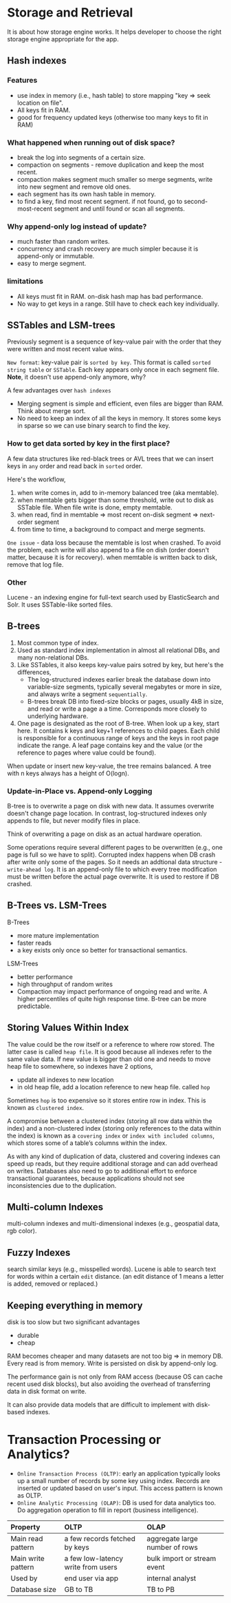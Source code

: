 # Storage and Retrieval

It is about how storage engine works. It helps developer to choose the right storage engine appropriate for the app.

## Hash indexes
### Features
* use index in memory (i.e., hash table) to store mapping "key => seek location on file". 
* All keys fit in RAM.
* good for frequency updated keys (otherwise too many keys to fit in RAM)

### What happened when running out of disk space?
* break the log into segments of a certain size.
* compaction on segments - remove duplication and keep the most recent.
* compaction makes segment much smaller so merge segments, write into new segment and remove old ones.
* each segment has its own hash table in memory.
* to find a key, find most recent segment. if not found, go to second-most-recent segment and until found or scan all segments.

### Why append-only log instead of update?
* much faster than random writes.
* concurrency and crash recovery are much simpler because it is append-only or immutable.
* easy to merge segment.

### limitations
* All keys must fit in RAM. on-disk hash map has bad performance.
* No way to get keys in a range. Still have to check each key individually.

## SSTables and LSM-trees
Previously segment is a sequence of key-value pair with the order that they were written and most recent value wins.

``New format``: key-value pair is ``sorted by key``. This format is called ``sorted string table`` or ``SSTable``. Each key appears only once in each segment file. **Note**, it doesn't use append-only anymore, why?

A few advantages over ``hash indexes``
* Merging segment is simple and efficient, even files are bigger than RAM. Think about merge sort.
* No need to keep an index of all the keys in memory. It stores some keys in sparse so we can use binary search to find the key.

### How to get data sorted by key in the first place?
A few data structures like red-black trees or AVL trees that we can insert keys in ``any`` order and read back in ``sorted`` order.

Here's the workflow,

1. when write comes in, add to in-memory balanced tree (aka memtable).
2. when memtable gets bigger than some threshold, write out to disk as SSTable file. When file write is done, empty memtable.
3. when read, find in memtable => most recent on-disk segment => next-order segment
4. from time to time, a background to compact and merge segments.

``One issue`` - data loss because the memtable is lost when crashed. To avoid the problem, each write will also append to a file on dish (order doesn't matter, because it is for recovery). when memtable is written back to disk, remove that log file.

### Other
Lucene - an indexing engine for full-text search used by ElasticSearch and Solr. It uses SSTable-like sorted files.

## B-trees
1. Most common type of index.
2. Used as standard index implementation in almost all relational DBs, and many non-relational DBs.
3. Like SSTables, it also keeps key-value pairs sotred by key, but here's the differences,
	* The log-structured indexes earlier break the database down into variable-size segments, typically several megabytes or more in size, and always write a segment ``sequentially``. 
	* B-trees break DB into fixed-size blocks or pages, usually 4kB in size, and read or write a page a a time. Corresponds more closely to underlying hardware.
4. One page is designated as the root of B-tree. When look up a key, start here. It contains k keys and key+1 references to child pages. Each child is responsible for a continuous range of keys and the keys in root page indicate the range. A leaf page contains key and the value (or the reference to pages where value could be found). 

When update or insert new key-value, the tree remains balanced. A tree with n keys always has a height of O(logn). 

### Update-in-Place vs. Append-only Logging
B-tree is to overwrite a page on disk with new data. It assumes overwrite doesn't change page location. In contrast, log-structured indexes only appends to file, but never modify files in place.

Think of overwriting a page on disk as an actual hardware operation. 

Some operations require several different pages to be overwritten (e.g., one page is full so we have to split). Corrupted index happens when DB crash after write only some of the pages. So it needs an addtional data structure - ``write-ahead log``. It is an append-only file to which every tree modification must be written before the actual page overwrite. It is used to restore if DB crashed.

## B-Trees vs. LSM-Trees
B-Trees
* more mature implementation
* faster reads
* a key exists only once so better for transactional semantics.

LSM-Trees
* better performance
* high throughput of random writes
* Compaction may impact performance of ongoing read and write. A higher percentiles of quite high response time. B-tree can be more predictable.

## Storing Values Within Index
The value could be the row itself or a reference to where row stored. The latter case is called ``heap file``. It is good because all indexes refer to the same value data. If new value is bigger than old one and needs to move heap file to somewhere, so indexes have 2 options,
* update all indexes to new location
* in old heap file, add a location reference to new heap file. called ``hop``

Sometimes ``hop`` is too expensive so it stores entire row in index. This is known as ``clustered index``.

A compromise between a clustered index (storing all row data within the index) and a non-clustered index (storing only references to the data within the index) is known as a ``covering index`` or ``index with included columns``, which stores some of a table’s columns within the index.

As with any kind of duplication of data, clustered and covering indexes can speed up reads, but they require additional storage and can add overhead on writes. Databases also need to go to additional effort to enforce transactional guarantees, because applications should not see inconsistencies due to the duplication.

## Multi-column Indexes
multi-column indexes and multi-dimensional indexes (e.g., geospatial data, rgb color).

## Fuzzy Indexes
search similar keys (e.g., misspelled words). Lucene is able to search text for words within a certain ``edit`` distance. (an edit distance of 1 means a letter is added, removed or replaced.)

## Keeping everything in memory
disk is too slow but two significant advantages
* durable
* cheap

RAM becomes cheaper and many datasets are not too big => in memory DB. Every read is from memory. Write is persisted on disk by append-only log.

The performance gain is not only from RAM access (because OS can cache recent used disk blocks), but also avoiding the overhead of transferring data in disk format on write.

It can also provide data models that are difficult to implement with disk-based indexes.

# Transaction Processing or Analytics?
* ``Online Transaction Process (OLTP)``: early an application typically looks up a small number of records by some key using index. Records are inserted or updated based on user's input. This access pattern is known as OLTP.
* ``Online Analytic Processing (OLAP)``: DB is used for data analytics too. Do aggregation operation to fill in report (business intelligence). 

| Property | OLTP  |  OLAP |
|:----------|:-------------|:------|
| Main read pattern |  a few records fetched by keys | aggregate large number of rows |
| Main write pattern | a few low-latency write from users | bulk import or stream event |
| Used by | end user via app | internal analyst |
| Database size | GB to TB | TB to PB |


    

